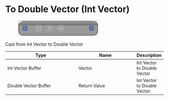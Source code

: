 # To Double Vector (Int Vector)

<div align="left" data-full-width="false">

<figure><img src="To_Double_Vector_(Int_Vector).png" alt=""><figcaption></figcaption></figure>

</div>

Cast from Int Vector to Double Vector

<table>
<thead><tr><th width="250">Type</th><th width="200">Name</th><th>Description</th></tr></thead>
<tbody>
<tr><td>Int Vector Buffer</td><td>Vector</td><td>Int Vector to Double Vector</td></tr>
<tr><td>Double Vector Buffer</td><td>Return Value</td><td>Int Vector to Double Vector</td></tr>
</tbody>
</table>